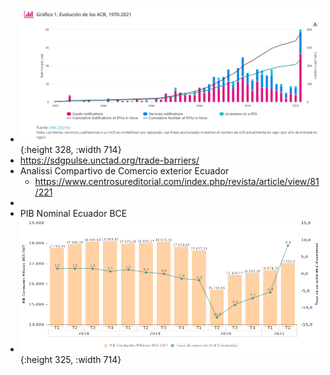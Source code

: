 - ![image.png](../assets/image_1638718468657_0.png){:height 328, :width 714}
- https://sdgpulse.unctad.org/trade-barriers/
- Analissi Compartivo de Comercio exterior Ecuador
	- https://www.centrosureditorial.com/index.php/revista/article/view/81/221
-
- PIB  Nominal Ecuador  BCE
- ![image.png](../assets/image_1638720767999_0.png){:height 325, :width 714}